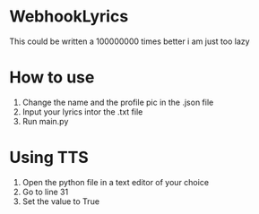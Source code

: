 # WebhookLyrics
This could be written a 100000000 times better i am just too lazy
# How to use
1. Change the name and the profile pic in the .json file
2. Input your lyrics intor the .txt file
3. Run main.py

# Using TTS
1. Open the python file in a text editor of your choice
2. Go to line 31
3. Set the value to True
